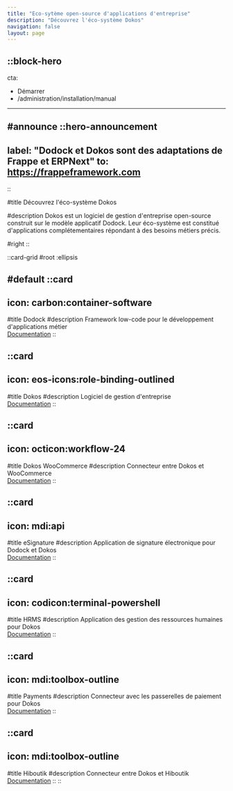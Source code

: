```yaml
---
title: "Eco-sytème open-source d'applications d'entreprise"
description: "Découvrez l'éco-système Dokos"
navigation: false
layout: page
---
```


::block-hero
---
cta:
  - Démarrer
  - /administration/installation/manual
---

#announce
  ::hero-announcement
  ---
  label: "Dodock et Dokos sont des adaptations de Frappe et ERPNext"
  to: https://frappeframework.com
  ---
  ::

#title
Découvrez l'éco-système Dokos

#description
Dokos est un logiciel de gestion d'entreprise open-source construit sur le modèle applicatif Dodock.
Leur éco-système est constitué d'applications complétementaires répondant à des besoins métiers précis.

#right
::

::card-grid
#root
:ellipsis

#default
  ::card
  ---
  icon: carbon:container-software
  ---
  #title
  Dodock
  #description
  Framework low-code pour le développement d'applications métier  
  [Documentation](/dodock)
  ::

  ::card
  ---
  icon: eos-icons:role-binding-outlined
  ---
  #title
  Dokos
  #description
  Logiciel de gestion d'entreprise  
  [Documentation](/dokos)
  ::

  ::card
  ---
  icon: octicon:workflow-24
  ---
  #title
  Dokos WooCommerce
  #description
  Connecteur entre Dokos et WooCommerce  
  [Documentation](/dokos-woocommerce)
  ::

  ::card
  ---
  icon: mdi:api
  ---
  #title
  eSignature
  #description
  Application de signature électronique pour Dodock et Dokos  
  [Documentation](/esignature)
  ::

  ::card
  ---
  icon: codicon:terminal-powershell
  ---
  #title
  HRMS
  #description
  Application des gestion des ressources humaines pour Dokos  
  [Documentation](/hrms)
  ::

  ::card
  ---
  icon: mdi:toolbox-outline
  ---
  #title
  Payments
  #description
  Connecteur avec les passerelles de paiement pour Dokos  
  [Documentation](/payments)
  ::

  ::card
  ---
  icon: mdi:toolbox-outline
  ---
  #title
  Hiboutik
  #description
  Connecteur entre Dokos et Hiboutik  
  [Documentation](/hiboutik)
  ::
::

